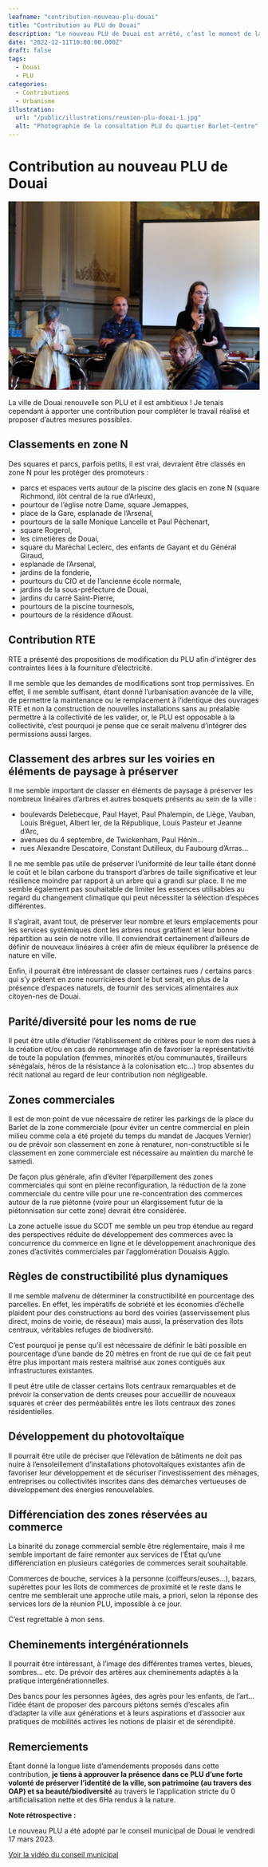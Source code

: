 ```yaml
---
leafname: "contribution-nouveau-plu-douai"
title: "Contribution au PLU de Douai"
description: "Le nouveau PLU de Douai est arrêté, c’est le moment de la consultation publique. Voici ma contribution."
date: "2022-12-11T10:00:00.000Z"
draft: false
tags:
  - Douai
  - PLU
categories:
  - Contributions
  - Urbanisme
illustration:
  url: "/public/illustrations/reunion-plu-douai-1.jpg"
  alt: "Photographie de la consultation PLU du quartier Barlet-Centre"
---
```


# Contribution au nouveau PLU de Douai

![Photographie de la consultation PLU du quartier Barlet-Centre](/public/illustrations/reunion-plu-douai-1.jpg "🖼➡️")

La ville de Douai renouvelle son PLU et il est ambitieux ! Je tenais cependant à apporter une contribution pour compléter le travail réalisé et proposer d’autres mesures possibles.

## Classements en zone N

Des squares et parcs, parfois petits, il est vrai, devraient être classés en zone N pour les protéger des promoteurs :

- parcs et espaces verts autour de la piscine des glacis en zone N (square Richmond, ilôt central de la rue d’Arleux),
- pourtour de l’église notre Dame, square Jemappes,
- place de la Gare, esplanade de l’Arsenal,
- pourtours de la salle Monique Lancelle et Paul Péchenart,
- square Rogerol,
- les cimetières de Douai,
- square du Maréchal Leclerc, des enfants de Gayant et du Général Giraud,
- esplanade de l’Arsenal,
- jardins de la fonderie,
- pourtours du CIO et de l’ancienne école normale,
- jardins de la sous-préfecture de Douai,
- jardins du carré Saint-Pierre,
- pourtours de la piscine tournesols,
- pourtours de la résidence d’Aoust.

## Contribution RTE

RTE a présenté des propositions de modification du PLU afin d’intégrer des contraintes liées à la fourniture d’électricité.

Il me semble que les demandes de modifications sont trop permissives. En effet, il me semble suffisant, étant donné l’urbanisation avancée de la ville, de permettre la maintenance ou le remplacement à l’identique des ouvrages RTE et non la construction de nouvelles installations sans au préalable permettre à la collectivité de les valider, or, le PLU est opposable à la collectivité, c’est pourquoi je pense que ce serait malvenu d’intégrer des permissions aussi larges.

## Classement des arbres sur les voiries en éléments de paysage à préserver

Il me semble important de classer en éléments de paysage à préserver les nombreux linéaires d’arbres et autres bosquets présents au sein de la ville :

- boulevards Delebecque, Paul Hayet, Paul Phalempin, de Liège, Vauban, Louis Bréguet, Albert Ier, de la République, Louis Pasteur et Jeanne d’Arc,
- avenues du 4 septembre, de Twickenham, Paul Hénin…
- rues Alexandre Descatoire, Constant Dutilleux, du Faubourg d’Arras…

Il ne me semble pas utile de préserver l’uniformité de leur taille étant donné le coût et le bilan carbone du transport d’arbres de taille significative et leur résilience moindre par rapport à un arbre qui a grandi sur place. Il ne me semble également pas souhaitable de limiter les essences utilisables au regard du changement climatique qui peut nécessiter la sélection d’espèces différentes.

Il s’agirait, avant tout, de préserver leur nombre et leurs emplacements pour les services systémiques dont les arbres nous gratifient et leur bonne répartition au sein de notre ville.
Il conviendrait certainement d’ailleurs de définir de nouveaux linéaires à créer afin de mieux équilibrer la présence de nature en ville.

Enfin, il pourrait être intéressant de classer certaines rues / certains parcs qui s’y prêtent en zone nourricières dont le but serait, en plus de la présence d’espaces naturels, de fournir des services alimentaires aux citoyen-nes de Douai.

## Parité/diversité pour les noms de rue

Il peut être utile d’étudier l’établissement de critères pour le nom des rues à la création et/ou en cas de renommage afin de favoriser la représentativité de toute la population (femmes, minorités et/ou communautés, tirailleurs sénégalais, héros de la résistance à la colonisation etc…) trop absentes du récit national au regard de leur contribution non négligeable.

## Zones commerciales

Il est de mon point de vue nécessaire de retirer les parkings de la place du Barlet de la zone commerciale (pour éviter un centre commercial en plein milieu comme cela a été projeté du temps du mandat de Jacques Vernier) ou de prévoir son classement en zone à renaturer, non-constructible si le classement en zone commerciale est nécessaire au maintien du marché le samedi.

De façon plus générale, afin d’éviter l’éparpillement des zones commerciales qui sont en pleine reconfiguration, la réduction de la zone commerciale du centre ville pour une re-concentration des commerces autour de la rue piétonne (voire pour un élargissement futur de la piétonnisation sur cette zone) devrait être considérée.

La zone actuelle issue du SCOT me semble un peu trop étendue au regard des perspectives réduite de développement des commerces avec la concurrence du commerce en ligne et le développement anachronique des zones d’activités commerciales par l’agglomération Douaisis Agglo.

## Règles de constructibilité plus dynamiques

Il me semble malvenu de déterminer la constructibilité en pourcentage des parcelles. En effet, les impératifs de sobriété et les économies d’échelle plaident pour des constructions au bord des voiries (asservissement plus direct, moins de voirie, de réseaux) mais aussi, la préservation des îlots centraux, véritables refuges de biodiversité.

C’est pourquoi je pense qu’il est nécessaire de définir le bâti possible en pourcentage d’une bande de 20 mètres en front de rue qui de ce fait peut être plus important mais restera maîtrisé aux zones contiguës aux infrastructures existantes.

Il peut être utile de classer certains îlots centraux remarquables et de prévoir la conservation de dents creuses pour accueillir de nouveaux squares et créer des perméabilités entre les îlots centraux des zones résidentielles.

## Développement du photovoltaïque

Il pourrait être utile de préciser que l’élévation de bâtiments ne doit pas nuire à l’ensoleillement d’installations photovoltaïques existantes afin de favoriser leur développement et de sécuriser l’investissement des ménages, entreprises ou collectivités inscrites dans des démarches vertueuses de développement des énergies renouvelables.

## Différenciation des zones réservées au commerce

La binarité du zonage commercial semble être réglementaire, mais il me semble important de faire remonter aux services de l’État qu’une différenciation en plusieurs catégories de commerces serait souhaitable.

Commerces de bouche, services à la personne (coiffeurs/euses…), bazars, supérettes pour les îlots de commerces de proximité et le reste dans le centre me semblerait une approche utile mais, a priori, selon la réponse des services lors de la réunion PLU, impossible à ce jour.

C’est regrettable à mon sens.

## Cheminements intergénérationnels

Il pourrait être intéressant, à l’image des différentes trames vertes, bleues, sombres… etc. De prévoir des artères aux cheminements adaptés à la pratique intergénérationnelles.

Des bancs pour les personnes âgées, des agrès pour les enfants, de l’art… l’idée étant de proposer des parcours piétons semés d’escales afin d’adapter la ville aux générations et à leurs aspirations et d’associer aux pratiques de mobilités actives les notions de plaisir et de sérendipité.

## Remerciements

Étant donné la longue liste d’amendements proposés dans cette contribution, **je tiens à approuver la présence dans ce PLU d’une forte volonté de préserver l’identité de la ville, son patrimoine (au travers des OAP) et sa beauté/biodiversité** au travers le l’application stricte du 0 artificialisation nette et des 6Ha rendus à la nature.

**Note rétrospective :**

Le nouveau PLU a été adopté par le conseil municipal de Douai le vendredi 17 mars 2023.

[Voir la vidéo du conseil municipal](https://youtu.be/VfTIfR5_QrI?t=932 "📺")

